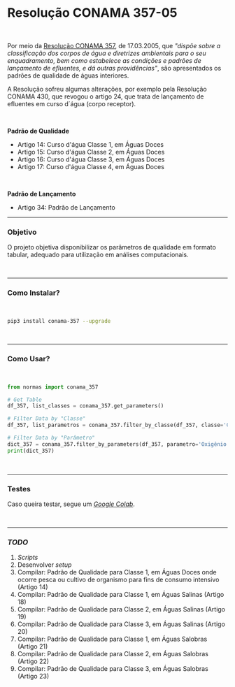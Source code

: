 # Resolução CONAMA 357-05

<br>

Por meio da [Resolução CONAMA 357](https://www.icmbio.gov.br/cepsul/images/stories/legislacao/Resolucao/2005/res_conama_357_2005_classificacao_corpos_agua_rtfcda_altrd_res_393_2007_397_2008_410_2009_430_2011.pdf), de 17.03.2005, que *"dispõe sobre a classificação dos corpos de água e diretrizes ambientais para o seu enquadramento, bem como estabelece as condições e padrões de lançamento de efluentes, e dá outras providências"*, são apresentados os padrões de qualidade de águas interiores.

A Resolução sofreu algumas alterações, por exemplo pela Resolução CONAMA 430, que revogou o artigo 24, que trata de lançamento de efluentes em curso d´água (corpo receptor).

<br>

**Padrão de Qualidade**

- Artigo 14: Curso d'água Classe 1, em Águas Doces
- Artigo 15: Curso d'água Classe 2, em Águas Doces
- Artigo 16: Curso d'água Classe 3, em Águas Doces
- Artigo 17: Curso d'água Classe 4, em Águas Doces

<br>

**Padrão de Lançamento**

- Artigo 34: Padrão de Lançamento

----

### Objetivo

O projeto objetiva disponibilizar os parâmetros de qualidade em formato tabular, adequado para utilização em análises computacionais.

<br>

----

### Como Instalar?

<br>

```bash
pip3 install conama-357 --upgrade
```

<br>

----

### Como Usar?

<br>

```python
from normas import conama_357

# Get Table
df_357, list_classes = conama_357.get_parameters()

# Filter Data by "Classe"
df_357, list_parametros = conama_357.filter_by_classe(df_357, classe='Classe 2')

# Filter Data by "Parâmetro"
dict_357 = conama_357.filter_by_parameters(df_357, parametro='Oxigênio Dissolvido')
print(dict_357)
```

<br>

-----

### Testes

Caso queira testar, segue um [*Google Colab*](https://colab.research.google.com/drive/1pImzgGr7pQF5TkbA3WOSC-0qqFuojwiK?usp=sharing).

<br>

-----

### *TODO*

1. *Scripts*
2. Desenvolver *setup*
3. Compilar: Padrão de Qualidade para Classe 1, em Águas Doces onde ocorre pesca ou cultivo de organismo para fins de consumo intensivo (Artigo 14)
4. Compilar: Padrão de Qualidade para Classe 1, em Águas Salinas (Artigo 18)
5. Compilar: Padrão de Qualidade para Classe 2, em Águas Salinas (Artigo 19)
6. Compilar: Padrão de Qualidade para Classe 3, em Águas Salinas (Artigo 20)
7. Compilar: Padrão de Qualidade para Classe 1, em Águas Salobras (Artigo 21)
8. Compilar: Padrão de Qualidade para Classe 2, em Águas Salobras (Artigo 22)
9. Compilar: Padrão de Qualidade para Classe 3, em Águas Salobras (Artigo 23)
